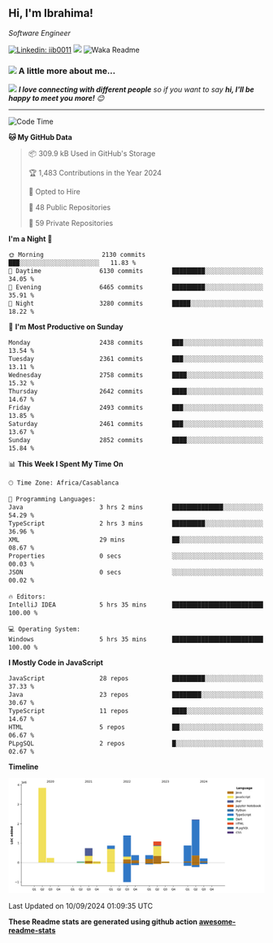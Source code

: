 <h2>Hi, I'm Ibrahima! </h2>
<p><em>Software Engineer 
</em></p>


[![Linkedin: iib0011](https://img.shields.io/badge/-iib0011-blue?style=flat-square&logo=Linkedin&logoColor=white&link=https://www.linkedin.com/in/iib0011/)](https://www.linkedin.com/in/iib0011/)
![](https://visitor-badge.glitch.me/badge?page_id=iib0011)
![Waka Readme](https://github.com/iib0011/iib0011/workflows/Waka%20Readme/badge.svg)


### <img src="https://media.giphy.com/media/VgCDAzcKvsR6OM0uWg/giphy.gif" width="50"> A little more about me...  


<img src="https://media.giphy.com/media/LnQjpWaON8nhr21vNW/giphy.gif" width="60"> <em><b>I love connecting with different people</b> so if you want to say <b>hi, I'll be happy to meet you more!</b> 😊</em>

---
<!--START_SECTION:waka-->
![Code Time](http://img.shields.io/badge/Code%20Time-3%2C743%20hrs%2047%20mins-blue)

**🐱 My GitHub Data** 

> 📦 309.9 kB Used in GitHub's Storage 
 > 
> 🏆 1,483 Contributions in the Year 2024
 > 
> 💼 Opted to Hire
 > 
> 📜 48 Public Repositories 
 > 
> 🔑 59 Private Repositories 
 > 
**I'm a Night 🦉** 

```text
🌞 Morning                2130 commits        ███░░░░░░░░░░░░░░░░░░░░░░   11.83 % 
🌆 Daytime                6130 commits        █████████░░░░░░░░░░░░░░░░   34.05 % 
🌃 Evening                6465 commits        █████████░░░░░░░░░░░░░░░░   35.91 % 
🌙 Night                  3280 commits        █████░░░░░░░░░░░░░░░░░░░░   18.22 % 
```
📅 **I'm Most Productive on Sunday** 

```text
Monday                   2438 commits        ███░░░░░░░░░░░░░░░░░░░░░░   13.54 % 
Tuesday                  2361 commits        ███░░░░░░░░░░░░░░░░░░░░░░   13.11 % 
Wednesday                2758 commits        ████░░░░░░░░░░░░░░░░░░░░░   15.32 % 
Thursday                 2642 commits        ████░░░░░░░░░░░░░░░░░░░░░   14.67 % 
Friday                   2493 commits        ███░░░░░░░░░░░░░░░░░░░░░░   13.85 % 
Saturday                 2461 commits        ███░░░░░░░░░░░░░░░░░░░░░░   13.67 % 
Sunday                   2852 commits        ████░░░░░░░░░░░░░░░░░░░░░   15.84 % 
```


📊 **This Week I Spent My Time On** 

```text
🕑︎ Time Zone: Africa/Casablanca

💬 Programming Languages: 
Java                     3 hrs 2 mins        ██████████████░░░░░░░░░░░   54.29 % 
TypeScript               2 hrs 3 mins        █████████░░░░░░░░░░░░░░░░   36.96 % 
XML                      29 mins             ██░░░░░░░░░░░░░░░░░░░░░░░   08.67 % 
Properties               0 secs              ░░░░░░░░░░░░░░░░░░░░░░░░░   00.03 % 
JSON                     0 secs              ░░░░░░░░░░░░░░░░░░░░░░░░░   00.02 % 

🔥 Editors: 
IntelliJ IDEA            5 hrs 35 mins       █████████████████████████   100.00 % 

💻 Operating System: 
Windows                  5 hrs 35 mins       █████████████████████████   100.00 % 
```

**I Mostly Code in JavaScript** 

```text
JavaScript               28 repos            █████████░░░░░░░░░░░░░░░░   37.33 % 
Java                     23 repos            ████████░░░░░░░░░░░░░░░░░   30.67 % 
TypeScript               11 repos            ████░░░░░░░░░░░░░░░░░░░░░   14.67 % 
HTML                     5 repos             ██░░░░░░░░░░░░░░░░░░░░░░░   06.67 % 
PLpgSQL                  2 repos             █░░░░░░░░░░░░░░░░░░░░░░░░   02.67 % 
```



**Timeline**

![Lines of Code chart](https://raw.githubusercontent.com/iib0011/iib0011/master/assets/bar_graph.png)


 Last Updated on 10/09/2024 01:09:35 UTC
<!--END_SECTION:waka-->

**These Readme stats are generated using github action [awesome-readme-stats](https://github.com/iib0011/waka-readme-stats)**
